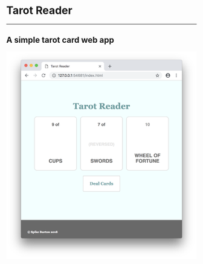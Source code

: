 # Tarot Reader
---
## A simple tarot card web app
![The app in action](./screenshot.png?raw=true "Tarot Reader")

